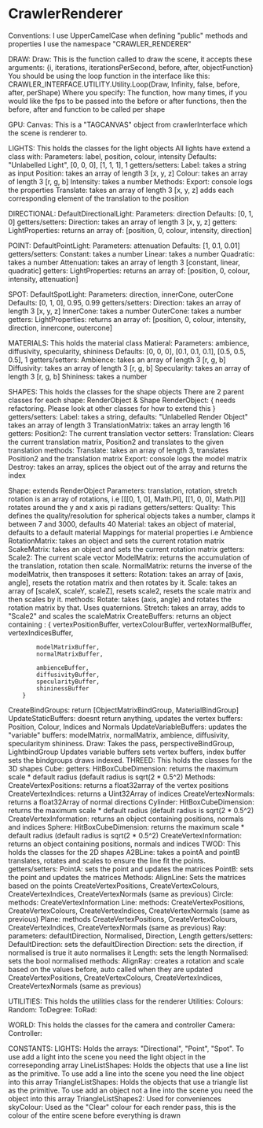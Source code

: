 # CrawlerRenderer

Conventions:
I use UpperCamelCase when defining "public" methods and properties
I use the namespace "CRAWLER_RENDERER"


DRAW:
Draw:
This is the function called to draw the scene, it accepts these arguments:
{i, iterations, iterationsPerSecond, before, after, objectFunction}
You should be using the loop function in the interface like this:
CRAWLER_INTERFACE.UTILITY.Utility.Loop(Draw, Infinity, false, before, after, perShape)
Where you specify:
The function, how many times, if you would like the fps to be passed into the before or after functions, then the before, after and function to be called per shape

GPU:
Canvas:
This is a "TAGCANVAS" object from crawlerInterface which the scene is renderer to.


LIGHTS:
This holds the classes for the light objects
All lights have extend a class with:
Parameters:
label, position, colour, intensity
Defaults:
"Unlabelled Light", [0, 0, 0], [1, 1, 1], 1
getters/setters:
Label:
takes a string as input
Position:
takes an array of length 3 [x, y, z]
Colour:
takes an array of length 3 [r, g, b]
Intensity:
takes a number
Methods:
Export:
console logs the properties
Translate:
takes an array of length 3 [x, y, z]
adds each corresponding element of the translation to the position

DIRECTIONAL:
DefaultDirectionalLight:
Parameters:
direction
Defaults:
[0, 1, 0]
getters/setters:
Direction:
takes an array of length 3 [x, y, z]
getters:
LightProperties:
returns an array of: [position, 0, colour, intensity, direction]

POINT:
DefaultPointLight:
Parameters:
attenuation
Defaults:
[1, 0.1, 0.01]
getters/setters:
Constant:
takes a number
Linear:
takes a number
Quadratic:
takes a number
Attenuation:
takes an array of length 3 [constant, linear, quadratic]
getters:
LightProperties:
returns an array of: [position, 0, colour, intensity, attenuation]

SPOT:
DefaultSpotLight:
Parameters:
direction, innerCone, outerCone
Defaults:
[0, 1, 0], 0.95, 0.99
getters/setters:
Direction:
takes an array of length 3 [x, y, z]
InnerCone:
takes a number
OuterCone:
takes a number
getters:
LightProperties:
returns an array of: [position, 0, colour, intensity, direction, innercone, outercone]

MATERIALS:
This holds the material class
Matieral:
Parameters:
ambience, diffusivity, specularity, shininess
Defaults:
[0, 0, 0], [0.1, 0.1, 0.1], [0.5, 0.5, 0.5], 1
getters/setters:
Ambience:
takes an array of length 3 [r, g, b]
Diffusivity:
takes an array of length 3 [r, g, b]
Specularity:
takes an array of length 3 [r, g, b]
Shininess:
takes a number

SHAPES:
This holds the classes for the shape objects
There are 2 parent classes for each shape:
RenderObject & Shape
RenderObject:
{ needs refactoring. Please look at other classes for how to extend this }
getters/setters:
Label:
takes a string, defaults: "Unlabelled Render Object"
takes an array of length 3
TranslationMatrix:
takes an array length 16
getters:
Position2:
The current translation vector
setters:
Translation:
Clears the current translation matrix, Position2 and translates to the given translation
methods:
Translate:
takes an array of length 3, translates Position2 and the translation matrix
Export:
console logs the model matrix
Destroy:
takes an array, splices the object out of the array and returns the index

Shape:
extends RenderObject
Parameters:
translation, rotation, stretch
rotation is an array of rotations, i.e [[[0, 1, 0], Math.PI], [[1, 0, 0], Math.PI]] rotates around the y and x axis pi radians
getters/setters:
Quality:
This defines the quality/resolution for spherical objects
takes a number, clamps it between 7 and 3000, defaults 40
Material:
takes an object of material, defaults to a default material
Mappings for material properties i.e Ambience
RotationMatrix:
takes an object and sets the current rotation matrix
ScakeMatrix:
takes an object and sets the current rotation matrix
getters:
Scale2:
The current scale vector
ModelMatrix:
returns the accumulation of the translation, rotation then scale. 
NormalMatrix:
returns the inverse of the modelMatrix, then transposes it
setters: 
Rotation:
takes an array of [axis, angle], resets the rotation matrix and then rotates by it.
Scale:
takes an array of [scaleX, scaleY, scaleZ], resets scale2, resets the scale matrix and then scales by it.
methods:
Rotate:
takes (axis, angle) and rotates the rotation matrix by that. Uses quaternions.
Stretch:
takes an array, adds to "Scale2" and scales the scaleMatrix
CreateBuffers:
returns an object containing :
{
            vertexPositionBuffer,
            vertexColourBuffer,
            vertexNormalBuffer,
            vertexIndicesBuffer,
            
            modelMatrixBuffer,
            normalMatrixBuffer,
            
            ambienceBuffer,
            diffusivityBuffer,
            specularityBuffer,
            shininessBuffer
        }
CreateBindGroups:
return [ObjectMatrixBindGroup, MaterialBindGroup]
UpdateStaticBuffers:
doesnt return anything, updates the vertex buffers:
Position, Colour, Indices and Normals
UpdateVariableBuffers:
updates the "variable" buffers:
modelMatrix, normalMatrix, ambience, diffusivity, specularitym shininess.
Draw:
Takes the pass, perspectiveBindGroup, LightbindGroup
Updates variable buffers
sets vertex buffers, index buffer
sets the bindgroups 
draws indexed.
THREED:
This holds the classes for the 3D shapes
Cube:
getters:
HitBoxCubeDimension:
returns the maximum scale * default radius (default radius is sqrt(2 * 0.5^2)
Methods:
CreateVertexPositions:
returns a float32array of the vertex positions
CreateVertexIndices:
returns a Uint32Array of indices
CreateVertexNormals:
returns a float32Array of normal directions
Cylinder:
HitBoxCubeDimension:
returns the maximum scale * default radius (default radius is sqrt(2 * 0.5^2)
CreateVertexInformation:
returns an object containing positions, normals and indices
Sphere:
HitBoxCubeDimension:
returns the maximum scale * default radius (default radius is sqrt(2 * 0.5^2)
CreateVertexInformation:
returns an object containing positions, normals and indices
TWOD:
This holds the classes for the 2D shapes
A2BLine:
takes a pointA and pointB
translates, rotates and scales to ensure the line fit the points.
getters/setters:
PointA:
sets the point and updates the matrices
PointB:
sets the point and updates the matrices
Methods:
AlignLine:
Sets the matrices based on the points
CreateVertexPositions, CreateVertexColours, CreateVertexIndices, CreateVertexNormals (same as previous)
Circle:
methods:
CreateVertexInformation
Line:
methods:
CreateVertexPositions, CreateVertexColours, CreateVertexIndices, CreateVertexNormals (same as previous)
Plane:
methods
CreateVertexPositions, CreateVertexColours, CreateVertexIndices, CreateVertexNormals (same as previous)
Ray:
parameters:
defaultDirection, Normalised, Direction, Length
getters/setters:
DefaultDirection:
sets the defaultDirection
Direction:
sets the direction, if normalised is true it auto normalises it
Length:
sets the length
Normalised:
sets the bool normalised
methods:
AlignRay:
creates a rotation and scale based on the values before, auto called when they are updated
CreateVertexPositions, CreateVertexColours, CreateVertexIndices, CreateVertexNormals (same as previous)

UTILITIES:
This holds the utilities class for the renderer
Utilities:
Colours:
Random:
ToDegree:
ToRad:

WORLD:
This holds the classes for the camera and controller
Camera:
Controller:


CONSTANTS:
LIGHTS:
Holds the arrays: "Directional", "Point", "Spot". To use add a light into the scene you need the light object in the correseponding array
LineListShapes:
Holds the objects that use a line list as the primitive. To use add a line into the scene you need the line object into this array
TriangleListShapes:
Holds the objects that use a triangle list as the primitive. To use add an object not a line into the scene you need the object into this array
TriangleListShapes2:
Used for conveniences
skyColour:
Used as the "Clear" colour for each render pass, this is the colour of the entire scene before everything is drawn

